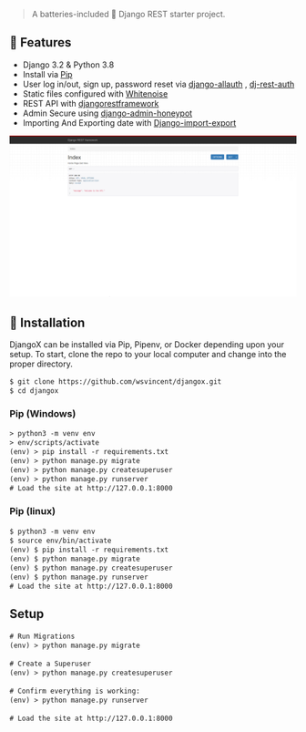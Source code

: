 > A batteries-included 🔋 Django REST starter project. 

## 🚀 Features

- Django 3.2 & Python 3.8
- Install via [Pip](https://pypi.org/project/pip/)
- User log in/out, sign up, password reset via [django-allauth](https://github.com/pennersr/django-allauth) , [dj-rest-auth](https://dj-rest-auth.readthedocs.io/en/latest/index.html)
- Static files configured with [Whitenoise](http://whitenoise.evans.io/en/stable/index.html)
- REST API with [djangorestframework](https://www.django-rest-framework.org/)
- Admin Secure using [django-admin-honeypot](https://github.com/dmpayton/django-admin-honeypot)
- Importing And Exporting date with [Django-import-export](https://django-import-export.readthedocs.io/en/latest/)

![Home](home.png)



## 📖 Installation
DjangoX can be installed via Pip, Pipenv, or Docker depending upon your setup. To start, clone the repo to your local computer and change into the proper directory.

```
$ git clone https://github.com/wsvincent/djangox.git
$ cd djangox
```

### Pip (Windows)

```
> python3 -m venv env
> env/scripts/activate
(env) > pip install -r requirements.txt
(env) > python manage.py migrate
(env) > python manage.py createsuperuser
(env) > python manage.py runserver
# Load the site at http://127.0.0.1:8000
```
### Pip (linux)

```
$ python3 -m venv env
$ source env/bin/activate
(env) $ pip install -r requirements.txt
(env) $ python manage.py migrate
(env) $ python manage.py createsuperuser
(env) $ python manage.py runserver
# Load the site at http://127.0.0.1:8000
```



## Setup

```
# Run Migrations
(env) > python manage.py migrate

# Create a Superuser
(env) > python manage.py createsuperuser

# Confirm everything is working:
(env) > python manage.py runserver

# Load the site at http://127.0.0.1:8000
```
